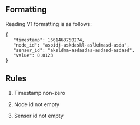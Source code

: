 ## Formatting

Reading V1 formatting is as follows:

```
{
   "timestamp": 1661463750274,
   "node_id": "asoidj-askdaskl-aslkdmasd-asda",
   "sensor_id": "aksldma-asdasdas-asdasd-asdasd",
   "value": 0.0123
}
```

## Rules 

1) Timestamp non-zero

2) Node id not empty

3) Sensor id not empty